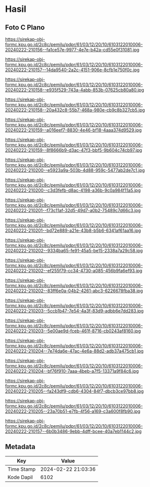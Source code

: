 # Hasil

## Foto C Plano

https://sirekap-obj-formc.kpu.go.id/2c8c/pemilu/pdpr/61/03/12/20/10/6103122010006-20240222-210156--fa1ce57e-9977-4e7e-b42a-cd55e0f31081.jpg

https://sirekap-obj-formc.kpu.go.id/2c8c/pemilu/pdpr/61/03/12/20/10/6103122010006-20240222-210157--14da9540-2a2c-4151-906e-8cfb1e750f0c.jpg

https://sirekap-obj-formc.kpu.go.id/2c8c/pemilu/pdpr/61/03/12/20/10/6103122010006-20240222-210158--e935f529-743a-4abb-853b-07625cb80a80.jpg

https://sirekap-obj-formc.kpu.go.id/2c8c/pemilu/pdpr/61/03/12/20/10/6103122010006-20240222-210158--20a432c8-55b7-468a-980e-cb9c8b327cb5.jpg

https://sirekap-obj-formc.kpu.go.id/2c8c/pemilu/pdpr/61/03/12/20/10/6103122010006-20240222-210159--a016eef7-8830-4e46-bf18-4aaa374d9529.jpg

https://sirekap-obj-formc.kpu.go.id/2c8c/pemilu/pdpr/61/03/12/20/10/6103122010006-20240222-210159--8f8666b9-d3ac-47f3-bbf5-9b604c74cb97.jpg

https://sirekap-obj-formc.kpu.go.id/2c8c/pemilu/pdpr/61/03/12/20/10/6103122010006-20240222-210200--e5923a9a-503b-4d88-959c-5477ab2de7c1.jpg

https://sirekap-obj-formc.kpu.go.id/2c8c/pemilu/pdpr/61/03/12/20/10/6103122010006-20240222-210200--c3d3fefb-d8ac-4198-a36b-9c0a984f11a5.jpg

https://sirekap-obj-formc.kpu.go.id/2c8c/pemilu/pdpr/61/03/12/20/10/6103122010006-20240222-210201--f73c11af-32d5-49d7-a0b2-75489c7d66c3.jpg

https://sirekap-obj-formc.kpu.go.id/2c8c/pemilu/pdpr/61/03/12/20/10/6103122010006-20240222-210201--bd72e889-a21e-43b8-b5b6-6341af61aa16.jpg

https://sirekap-obj-formc.kpu.go.id/2c8c/pemilu/pdpr/61/03/12/20/10/6103122010006-20240222-210202--9334ba65-fe91-45a5-be15-2338a7a29c58.jpg

https://sirekap-obj-formc.kpu.go.id/2c8c/pemilu/pdpr/61/03/12/20/10/6103122010006-20240222-210202--ef255f79-cc34-4730-a085-456b9fa6ef93.jpg

https://sirekap-obj-formc.kpu.go.id/2c8c/pemilu/pdpr/61/03/12/20/10/6103122010006-20240222-210202--83ff6e0a-04b2-4261-abc3-6226678fba38.jpg

https://sirekap-obj-formc.kpu.go.id/2c8c/pemilu/pdpr/61/03/12/20/10/6103122010006-20240222-210203--5ccb1b47-7e54-4a3f-83d9-adbb6e7dd283.jpg

https://sirekap-obj-formc.kpu.go.id/2c8c/pemilu/pdpr/61/03/12/20/10/6103122010006-20240222-210203--5e00ae9d-fceb-461f-8716-cb0243af8160.jpg

https://sirekap-obj-formc.kpu.go.id/2c8c/pemilu/pdpr/61/03/12/20/10/6103122010006-20240222-210204--7e74da6e-47ac-4e6a-88d2-adb37a475cb1.jpg

https://sirekap-obj-formc.kpu.go.id/2c8c/pemilu/pdpr/61/03/12/20/10/6103122010006-20240222-210204--bf76f910-7aaa-4beb-a7f5-13371a9f84c6.jpg

https://sirekap-obj-formc.kpu.go.id/2c8c/pemilu/pdpr/61/03/12/20/10/6103122010006-20240222-210205--fa243df9-cdb6-4304-84f7-dbcb3ce97bb8.jpg

https://sirekap-obj-formc.kpu.go.id/2c8c/pemilu/pdpr/61/03/12/20/10/6103122010006-20240222-210205--23a70b51-e7fb-4f56-a169-c3a600f8fb90.jpg

https://sirekap-obj-formc.kpu.go.id/2c8c/pemilu/pdpr/61/03/12/20/10/6103122010006-20240222-210157--6b0b3486-9ebb-4dff-bcee-40a7eb1144c2.jpg


## Metadata

| Key        | Value               |
| ---------- | ------------------- |
| Time Stamp | 2024-02-22 21:03:36 |
| Kode Dapil | 6102                |



